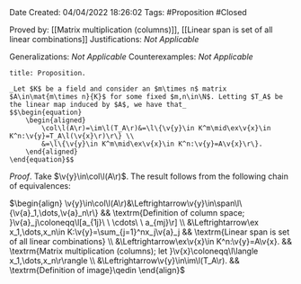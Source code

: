 <br />
<br />

Date Created: 04/04/2022 18:26:02
Tags: #Proposition #Closed

Proved by: [[Matrix multiplication (columns)]], [[Linear span is set of all linear combinations]]
Justifications: _Not Applicable_

Generalizations: _Not Applicable_
Counterexamples: _Not Applicable_

``` ad-Proposition
title: Proposition.

_Let $K$ be a field and consider an $m\times n$ matrix $A\in\mat{m\times n}{K}$ for some fixed $m,n\in\N$. Letting $T_A$ be the linear map induced by $A$, we have that_
$$\begin{equation}
    \begin{aligned}
        \col\l(A\r)=\im\l(T_A\r)&=\l\{\v{y}\in K^m\mid\ex\v{x}\in K^n:\v{y}=T_A\l(\v{x}\r)\r\} \\
        &=\l\{\v{y}\in K^m\mid\ex\v{x}\in K^n:\v{y}=A\v{x}\r\}.
    \end{aligned}
\end{equation}$$

```

_Proof_. Take $\v{y}\in\col\l(A\r)$. The result follows from the following chain of equivalences:

$\begin{align}
    \v{y}\in\col\l(A\r)&\Leftrightarrow\v{y}\in\span\l\{\v{a}_1,\dots,\v{a}_n\r\} && \textrm{Definition of column space; }\v{a}_j\coloneqq\l[a_{1j}\ \ \cdots\ \ a_{mj}\r] \\
    &\Leftrightarrow\ex x_1,\dots,x_n\in K:\v{y}=\sum_{j=1}^nx_j\v{a}_j && \textrm{Linear span is set of all linear combinations} \\
    &\Leftrightarrow\ex\v{x}\in K^n:\v{y}=A\v{x}. && \textrm{Matrix multiplication (columns); let }\v{x}\coloneqq\l\langle x_1,\dots,x_n\r\rangle \\
    &\Leftrightarrow\v{y}\in\im\l(T_A\r). && \textrm{Definition of image}\qedin
\end{align}$
